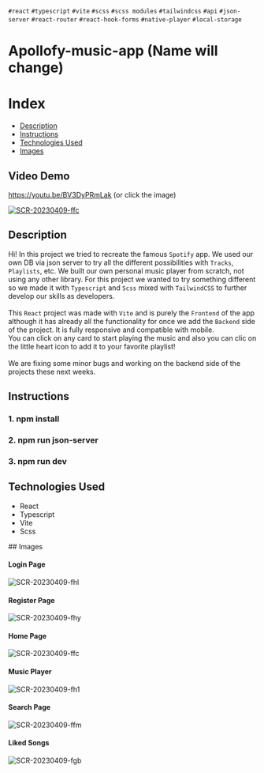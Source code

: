 `#react` `#typescript` `#vite` `#scss` `#scss modules` `#tailwindcss` `#api` `#json-server` `#react-router` `#react-hook-forms` `#native-player` `#local-storage` 

# Apollofy-music-app (Name will change)

# Index

- [Description](#description)
- [Instructions](#instructions)
- [Technologies Used](#technologies-used)
- [Images](#images)

## Video Demo

https://youtu.be/BV3DyPRmLak (or click the image)

[![SCR-20230409-ffc](https://user-images.githubusercontent.com/90968035/230962903-34bb3f62-5316-4772-881b-5a8ab73475e6.jpeg)](https://youtu.be/BV3DyPRmLak)


## Description

Hi! In this project we tried to recreate the famous `Spotify` app. We used our own DB via json server to try all the different possibilities with `Tracks`, `Playlists`, etc. We built our own 
personal music player from scratch, not using any other library. For this project we wanted to try something different so we made it with `Typescript` and `Scss` mixed with `TailwindCSS` to further develop our skills as developers.
<br><br>
This `React` project was made with `Vite` and is purely the `Frontend` of the app although it has already all the functionality for once we add the `Backend` side of the project. It is fully responsive and compatible with mobile. 
<br> 
You can click on any card to start playing the music and also you can clic on the little heart icon to add it to your favorite playlist!
<br><br>
We are fixing some minor bugs and working on the backend side of the projects these next weeks.

## Instructions

### 1. npm install
### 2. npm run json-server
### 3. npm run dev

## Technologies Used

- React <br>
- Typescript <br>
- Vite <br>
- Scss <br>

## Images

#### Login Page
![SCR-20230409-fhl](https://user-images.githubusercontent.com/90968035/230962864-6566ba64-1177-4b7f-9a12-865f7e5f47e4.jpeg)

#### Register Page
![SCR-20230409-fhy](https://user-images.githubusercontent.com/90968035/230962969-d7b64951-fb13-43d2-ae6f-1b18f61dd981.jpeg)

#### Home Page
![SCR-20230409-ffc](https://user-images.githubusercontent.com/90968035/230962983-f7748f0b-15c3-4c7f-9f68-b08fa5fe41e4.jpeg)

#### Music Player
![SCR-20230409-fh1](https://user-images.githubusercontent.com/90968035/230963005-97568872-188f-4d7f-9113-f0b39448e880.png)

#### Search Page
![SCR-20230409-ffm](https://user-images.githubusercontent.com/90968035/230963017-2ff209a6-4456-4dae-a1cc-e3ec9a18d036.png)

#### Liked Songs
![SCR-20230409-fgb](https://user-images.githubusercontent.com/90968035/230963043-e4ec39f6-49ff-46e0-97ea-e4d6b3d5ebb5.png)


